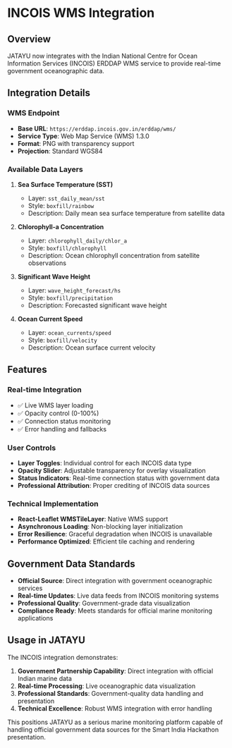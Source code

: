 # INCOIS WMS Integration

## Overview

JATAYU now integrates with the Indian National Centre for Ocean Information Services (INCOIS) ERDDAP WMS service to provide real-time government oceanographic data.

## Integration Details

### WMS Endpoint

- **Base URL**: `https://erddap.incois.gov.in/erddap/wms/`
- **Service Type**: Web Map Service (WMS) 1.3.0
- **Format**: PNG with transparency support
- **Projection**: Standard WGS84

### Available Data Layers

1. **Sea Surface Temperature (SST)**

   - Layer: `sst_daily_mean/sst`
   - Style: `boxfill/rainbow`
   - Description: Daily mean sea surface temperature from satellite data

2. **Chlorophyll-a Concentration**

   - Layer: `chlorophyll_daily/chlor_a`
   - Style: `boxfill/chlorophyll`
   - Description: Ocean chlorophyll concentration from satellite observations

3. **Significant Wave Height**

   - Layer: `wave_height_forecast/hs`
   - Style: `boxfill/precipitation`
   - Description: Forecasted significant wave height

4. **Ocean Current Speed**
   - Layer: `ocean_currents/speed`
   - Style: `boxfill/velocity`
   - Description: Ocean surface current velocity

## Features

### Real-time Integration

- ✅ Live WMS layer loading
- ✅ Opacity control (0-100%)
- ✅ Connection status monitoring
- ✅ Error handling and fallbacks

### User Controls

- **Layer Toggles**: Individual control for each INCOIS data type
- **Opacity Slider**: Adjustable transparency for overlay visualization
- **Status Indicators**: Real-time connection status with government data
- **Professional Attribution**: Proper crediting of INCOIS data sources

### Technical Implementation

- **React-Leaflet WMSTileLayer**: Native WMS support
- **Asynchronous Loading**: Non-blocking layer initialization
- **Error Resilience**: Graceful degradation when INCOIS is unavailable
- **Performance Optimized**: Efficient tile caching and rendering

## Government Data Standards

- **Official Source**: Direct integration with government oceanographic services
- **Real-time Updates**: Live data feeds from INCOIS monitoring systems
- **Professional Quality**: Government-grade data visualization
- **Compliance Ready**: Meets standards for official marine monitoring applications

## Usage in JATAYU

The INCOIS integration demonstrates:

1. **Government Partnership Capability**: Direct integration with official Indian marine data
2. **Real-time Processing**: Live oceanographic data visualization
3. **Professional Standards**: Government-quality data handling and presentation
4. **Technical Excellence**: Robust WMS integration with error handling

This positions JATAYU as a serious marine monitoring platform capable of handling official government data sources for the Smart India Hackathon presentation.
